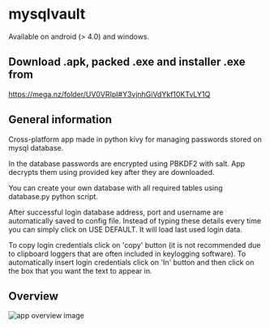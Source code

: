 # mysqlvault
Available on android (> 4.0) and windows.

## Download .apk, packed .exe and installer .exe from 
https://mega.nz/folder/UV0VRIpI#Y3vjnhGiVdYkf10KTvLY1Q

## General information
Cross-platform app made in python kivy for managing passwords stored on mysql database.

In the database passwords are encrypted using PBKDF2 with salt.
App decrypts them using provided key after they are downloaded.

You can create your own database with all required tables using database.py python script.

After successful login database address, port and username are automatically saved to config file. 
Instead of typing these details every time you can simply click on USE DEFAULT. It will load last used login data.

To copy login credentials click on 'copy' button (it is not recommended due to clipboard loggers that are often included in keylogging software).
To automatically insert login credentials click on 'In' button and then click on the box that you want the text to appear in.

## Overview
![app overview image](img/overview.png?raw=true "Title")

